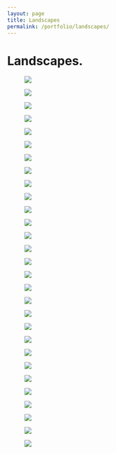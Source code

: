 ```yaml
---
layout: page
title: Landscapes
permalink: /portfolio/landscapes/
---
```


# Landscapes.
<div class="row">
  <figure class="col-xs-6 col-sm-6 col-md-3 image-link pb-md text-cen">
    <a href="/assets/img/landscapes/landscape1.jpg" rel="landscape" class="fancybox" title=""><img class="img-responsive" src="/assets/img/landscapes/landscape1-thumb.jpg" /></a>
  </figure>
  <figure class="col-xs-6 col-sm-6 col-md-3 image-link pb-md">
    <a href="/assets/img/landscapes/landscape2.jpg" rel="landscape" class="fancybox" title=""><img class="img-responsive" src="/assets/img/landscapes/landscape2-thumb.jpg" /></a>
  </figure>
  <figure class="col-xs-6 col-sm-6 col-md-3 image-link pb-md">
    <a href="/assets/img/landscapes/landscape3.jpg" rel="landscape" class="fancybox" title=""><img class="img-responsive" src="/assets/img/landscapes/landscape3-thumb.jpg" /></a>
  </figure>
  <figure class="col-xs-6 col-sm-6 col-md-3 image-link pb-md">
    <a href="/assets/img/landscapes/landscape4.jpg" rel="landscape" class="fancybox" title=""><img class="img-responsive" src="/assets/img/landscapes/landscape4-thumb.jpg" /></a>
  </figure>
</div>

<div class="row">
  <figure class="col-xs-6 col-sm-6 col-md-3 image-link pb-md">
    <a href="/assets/img/landscapes/landscape5.jpg" rel="landscape" class="fancybox" title=""><img class="img-responsive" src="/assets/img/landscapes/landscape5-thumb.jpg" /></a>
  </figure>
  <figure class="col-xs-6 col-sm-6 col-md-3 image-link pb-md">
    <a href="/assets/img/landscapes/landscape7.jpg" rel="landscape" class="fancybox" title=""><img class="img-responsive" src="/assets/img/landscapes/landscape7-thumb.jpg" /></a>
  </figure>
  <figure class="col-xs-6 col-sm-6 col-md-3 image-link pb-md">
    <a href="/assets/img/landscapes/landscape8.jpg" rel="landscape" class="fancybox" title=""><img class="img-responsive" src="/assets/img/landscapes/landscape8-thumb.jpg" /></a>
  </figure>
   <figure class="col-xs-6 col-sm-6 col-md-3 image-link pb-md">
    <a href="/assets/img/landscapes/landscape9.jpg" rel="landscape" class="fancybox" title=""><img class="img-responsive" src="/assets/img/landscapes/landscape9-thumb.jpg" /></a>
  </figure>
</div>
<div class="row">
  <figure class="col-xs-6 col-sm-6 col-md-3 image-link pb-md">
    <a href="/assets/img/landscapes/landscape10.jpg" rel="landscape" class="fancybox" title=""><img class="img-responsive" src="/assets/img/landscapes/landscape10-thumb.jpg" /></a>
  </figure>
  <figure class="col-xs-6 col-sm-6 col-md-3 image-link pb-md">
    <a href="/assets/img/landscapes/landscape11.jpg" rel="landscape" class="fancybox" title=""><img class="img-responsive" src="/assets/img/landscapes/landscape11-thumb.jpg" /></a>
  </figure>
  <figure class="col-xs-6 col-sm-6 col-md-3 image-link pb-md">
    <a href="/assets/img/landscapes/landscape12.jpg" rel="landscape" class="fancybox" title=""><img class="img-responsive" src="/assets/img/landscapes/landscape12-thumb.jpg" /></a>
  </figure>
   <figure class="col-xs-6 col-sm-6 col-md-3 image-link pb-md">
    <a href="/assets/img/landscapes/landscape6.jpg" rel="landscape" class="fancybox" title=""><img class="img-responsive" src="/assets/img/landscapes/landscape6-thumb.jpg" /></a>
  </figure>
</div>
<div class="row">
  <figure class="col-xs-6 col-sm-6 col-md-3 image-link pb-md">
    <a href="/assets/img/landscapes/landscape13.jpg" rel="landscape" class="fancybox" title=""><img class="img-responsive" src="/assets/img/landscapes/landscape13-thumb.jpg" /></a>
  </figure>
  <figure class="col-xs-6 col-sm-6 col-md-3 image-link pb-md">
    <a href="/assets/img/landscapes/landscape14.jpg" rel="landscape" class="fancybox" title=""><img class="img-responsive" src="/assets/img/landscapes/landscape14-thumb.jpg" /></a>
  </figure>
  <figure class="col-xs-6 col-sm-6 col-md-3 image-link pb-md">
    <a href="/assets/img/landscapes/landscape15.jpg" rel="landscape" class="fancybox" title=""><img class="img-responsive" src="/assets/img/landscapes/landscape15-thumb.jpg" /></a>
  </figure>
  <figure class="col-xs-6 col-sm-6 col-md-3 image-link pb-md">
    <a href="/assets/img/landscapes/landscape16.jpg" rel="landscape" class="fancybox" title=""><img class="img-responsive" src="/assets/img/landscapes/landscape16-thumb.jpg" /></a>
  </figure>
</div>
<div class="row">
  <figure class="col-xs-6 col-sm-6 col-md-3 image-link pb-md">
    <a href="/assets/img/landscapes/landscape17.jpg" rel="landscape" class="fancybox" title=""><img class="img-responsive" src="/assets/img/landscapes/landscape17-thumb.jpg" /></a>
  </figure>
  <figure class="col-xs-6 col-sm-6 col-md-3 image-link pb-md">
    <a href="/assets/img/landscapes/landscape18.jpg" rel="landscape" class="fancybox" title=""><img class="img-responsive" src="/assets/img/landscapes/landscape18-thumb.jpg" /></a>
  </figure>
  <figure class="col-xs-6 col-sm-6 col-md-3 image-link pb-md">
    <a href="/assets/img/landscapes/landscape19.jpg" rel="landscape" class="fancybox" title=""><img class="img-responsive" src="/assets/img/landscapes/landscape19-thumb.jpg" /></a>
  </figure>
  <figure class="col-xs-6 col-sm-6 col-md-3 image-link pb-md">
    <a href="/assets/img/landscapes/landscape20.jpg" rel="landscape" class="fancybox" title=""><img class="img-responsive" src="/assets/img/landscapes/landscape20-thumb.jpg" /></a>
  </figure>
</div>
<div class="row">
  <figure class="col-xs-6 col-sm-6 col-md-3 image-link pb-md">
    <a href="/assets/img/landscapes/landscape21.jpg" rel="landscape" class="fancybox" title=""><img class="img-responsive" src="/assets/img/landscapes/landscape21-thumb.jpg" /></a>
  </figure>
  <figure class="col-xs-6 col-sm-6 col-md-3 image-link pb-md">
    <a href="/assets/img/landscapes/landscape22.jpg" rel="landscape" class="fancybox" title=""><img class="img-responsive" src="/assets/img/landscapes/landscape22-thumb.jpg" /></a>
  </figure>
  <figure class="col-xs-6 col-sm-6 col-md-3 image-link pb-md">
    <a href="/assets/img/landscapes/landscape23.jpg" rel="landscape" class="fancybox" title=""><img class="img-responsive" src="/assets/img/landscapes/landscape23-thumb.jpg" /></a>
  </figure>
  <figure class="col-xs-6 col-sm-6 col-md-3 image-link pb-md">
    <a href="/assets/img/landscapes/landscape24.jpg" rel="landscape" class="fancybox" title=""><img class="img-responsive" src="/assets/img/landscapes/landscape24-thumb.jpg" /></a>
  </figure>
</div>
<div class="row">
  <figure class="col-xs-6 col-sm-6 col-md-3 image-link pb-md">
    <a href="/assets/img/landscapes/landscape25.jpg" rel="landscape" class="fancybox" title=""><img class="img-responsive" src="/assets/img/landscapes/landscape25-thumb.jpg" /></a>
  </figure>
  <figure class="col-xs-6 col-sm-6 col-md-3 image-link pb-md">
    <a href="/assets/img/landscapes/landscape26.jpg" rel="landscape" class="fancybox" title=""><img class="img-responsive" src="/assets/img/landscapes/landscape26-thumb.jpg" /></a>
  </figure>
  <figure class="col-xs-6 col-sm-6 col-md-3 image-link pb-md">
    <a href="/assets/img/landscapes/landscape27.jpg" rel="landscape" class="fancybox" title=""><img class="img-responsive" src="/assets/img/landscapes/landscape27-thumb.jpg" /></a>
  </figure>
  <figure class="col-xs-6 col-sm-6 col-md-3 image-link pb-md">
    <a href="/assets/img/landscapes/landscape28.jpg" rel="landscape" class="fancybox" title=""><img class="img-responsive" src="/assets/img/landscapes/landscape28-thumb.jpg" /></a>
  </figure>
</div>
<div class="row">
  <figure class="col-xs-6 col-sm-6 col-md-3 image-link pb-md">
    <a href="/assets/img/landscapes/test.jpg" rel="landscape" class="fancybox" title=""><img class="img-responsive" src="/assets/img/landscapes/testthumb.jpg" /></a>
  </figure>
</div>
